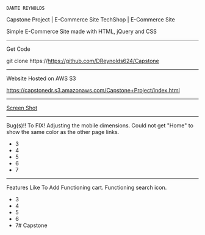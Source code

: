     DANTE REYNOLDS

 Capstone Project | E-Commerce Site
TechShop | E-Commerce Site


Simple E-Commerce Site made with HTML, jQuery and CSS
_____
Get Code

git clone https://https://github.com/DReynolds624/Capstone

_______
Website Hosted on AWS S3

https://capstonedr.s3.amazonaws.com/Capstone+Project/index.html

_______
[Screen Shot]()

_______
Bug(s)!! To FIX!
Adjusting the mobile dimensions.
Could not get "Home" to show the same color as the other page links.
* 3
* 4
* 5
* 6
* 7

______
Features Like To Add
Functioning cart.
Functioning search icon.
* 3
* 4
* 5
* 6
* 7#   C a p s t o n e 
 
 